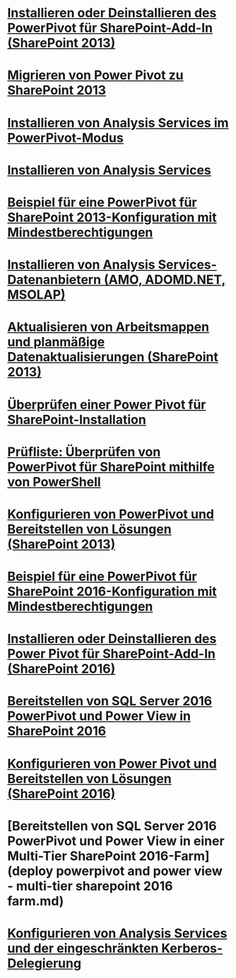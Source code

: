 # [Installieren oder Deinstallieren des PowerPivot für SharePoint-Add-In (SharePoint 2013)](install-or-uninstall-the-power-pivot-for-sharepoint-add-in-sharepoint-2013.md)
# [Migrieren von Power Pivot zu SharePoint 2013](migrate-power-pivot-to-sharepoint-2013.md)
# [Installieren von Analysis Services im PowerPivot-Modus](install-analysis-services-in-power-pivot-mode.md)
# [Installieren von Analysis Services](install-analysis-services.md)
# [Beispiel für eine PowerPivot für SharePoint 2013-Konfiguration mit Mindestberechtigungen](power-pivot-minimum-privilege-example-sharepoint-2013.md)
# [Installieren von Analysis Services-Datenanbietern (AMO, ADOMD.NET, MSOLAP)](install-analysis-services-data-providers-amo-adomd-net-msolap.md)
# [Aktualisieren von Arbeitsmappen und planmäßige Datenaktualisierungen (SharePoint 2013)](upgrade-workbooks-and-scheduled-data-refresh-sharepoint-2013.md)
# [Überprüfen einer Power Pivot für SharePoint-Installation](verify-a-power-pivot-for-sharepoint-installation.md)
# [Prüfliste: Überprüfen von PowerPivot für SharePoint mithilfe von PowerShell](checklist-use-powershell-to-verify-power-pivot-for-sharepoint.md)
# [Konfigurieren von PowerPivot und Bereitstellen von Lösungen (SharePoint 2013)](configure-power-pivot-and-deploy-solutions-sharepoint-2013.md)
# [Beispiel für eine PowerPivot für SharePoint 2016-Konfiguration mit Mindestberechtigungen](power-pivot-minimum-privilege-example-sharepoint-2016.md)
# [Installieren oder Deinstallieren des Power Pivot für SharePoint-Add-In (SharePoint 2016)](install-or-uninstall-the-power-pivot-for-sharepoint-add-in-sharepoint-2016.md)
# [Bereitstellen von SQL Server 2016 PowerPivot und Power View in SharePoint 2016](deploying-sql-server-2016-powerpivot-and-power-view-in-sharepoint-2016.md)
# [Konfigurieren von Power Pivot und Bereitstellen von Lösungen (SharePoint 2016)](configure-power-pivot-and-deploy-solutions-sharepoint-2016.md)
# [Bereitstellen von SQL Server 2016 PowerPivot und Power View in einer Multi-Tier SharePoint 2016-Farm](deploy powerpivot and power view - multi-tier sharepoint 2016 farm.md)
# [Konfigurieren von Analysis Services und der eingeschränkten Kerberos-Delegierung](configure-analysis-services-and-kerberos-constrained-delegation-kcd.md)
